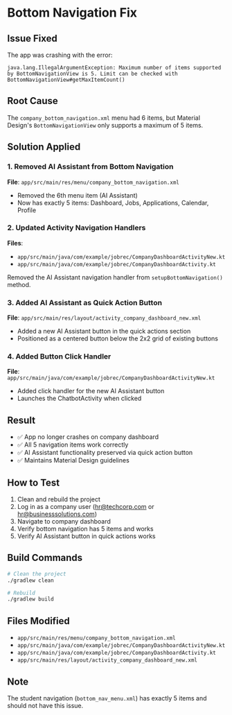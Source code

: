 # Bottom Navigation Fix

## Issue Fixed
The app was crashing with the error:
```
java.lang.IllegalArgumentException: Maximum number of items supported by BottomNavigationView is 5. Limit can be checked with BottomNavigationView#getMaxItemCount()
```

## Root Cause
The `company_bottom_navigation.xml` menu had 6 items, but Material Design's `BottomNavigationView` only supports a maximum of 5 items.

## Solution Applied

### 1. Removed AI Assistant from Bottom Navigation
**File**: `app/src/main/res/menu/company_bottom_navigation.xml`
- Removed the 6th menu item (AI Assistant)
- Now has exactly 5 items: Dashboard, Jobs, Applications, Calendar, Profile

### 2. Updated Activity Navigation Handlers
**Files**: 
- `app/src/main/java/com/example/jobrec/CompanyDashboardActivityNew.kt`
- `app/src/main/java/com/example/jobrec/CompanyDashboardActivity.kt`

Removed the AI Assistant navigation handler from `setupBottomNavigation()` method.

### 3. Added AI Assistant as Quick Action Button
**File**: `app/src/main/res/layout/activity_company_dashboard_new.xml`
- Added a new AI Assistant button in the quick actions section
- Positioned as a centered button below the 2x2 grid of existing buttons

### 4. Added Button Click Handler
**File**: `app/src/main/java/com/example/jobrec/CompanyDashboardActivityNew.kt`
- Added click handler for the new AI Assistant button
- Launches the ChatbotActivity when clicked

## Result
- ✅ App no longer crashes on company dashboard
- ✅ All 5 navigation items work correctly
- ✅ AI Assistant functionality preserved via quick action button
- ✅ Maintains Material Design guidelines

## How to Test
1. Clean and rebuild the project
2. Log in as a company user (hr@techcorp.com or hr@businesssolutions.com)
3. Navigate to company dashboard
4. Verify bottom navigation has 5 items and works
5. Verify AI Assistant button in quick actions works

## Build Commands
```bash
# Clean the project
./gradlew clean

# Rebuild
./gradlew build
```

## Files Modified
- `app/src/main/res/menu/company_bottom_navigation.xml`
- `app/src/main/java/com/example/jobrec/CompanyDashboardActivityNew.kt`
- `app/src/main/java/com/example/jobrec/CompanyDashboardActivity.kt`
- `app/src/main/res/layout/activity_company_dashboard_new.xml`

## Note
The student navigation (`bottom_nav_menu.xml`) has exactly 5 items and should not have this issue.
